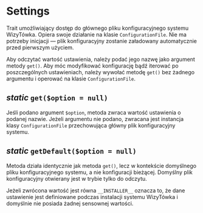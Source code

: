 Settings
===

Trait umożliwiający dostęp do głównego pliku konfiguracyjnego systemu WizyTówka. Opiera swoje działanie na klasie `ConfigurationFile`. Nie ma potrzeby inicjacji — plik konfiguracyjny zostanie załadowany automatycznie przed pierwszym użyciem.

Aby odczytać wartość ustawienia, należy podać jego nazwę jako argument metody `get()`. Aby móc modyfikować konfigurację bądź iterować po poszczególnych ustawieniach, należy wywołać metodę `get()` bez żadnego argumentu i operować na klasie `ConfigurationFile`.

## *static* `get($option = null)`

Jeśli podano argument `$option`, metoda zwraca wartość ustawienia o podanej nazwie. Jeżeli argumentu nie podano, zwracana jest instancja klasy `ConfigurationFile` przechowująca główny plik konfiguracyjny systemu.

## *static* `getDefault($option = null)`

Metoda działa identycznie jak metoda `get()`, lecz w kontekście domyślnego pliku konfiguracyjnego systemu, a nie konfiguracji bieżącej. Domyślny plik konfiguracyjny otwierany jest w trybie tylko do odczytu.

Jeżeli zwrócona wartość jest równa `__INSTALLER__` oznacza to, że dane ustawienie jest definiowane podczas instalacji systemu WizyTówka i domyślnie nie posiada żadnej sensownej wartości.